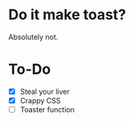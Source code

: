 # Do it make toast?
Absolutely not.
# To-Do
- [X] Steal your liver
- [X] Crappy CSS
- [ ] Toaster function
